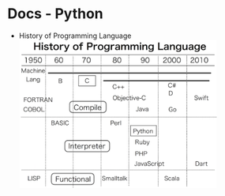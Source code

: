 # Docs - Python

- History of Programming Language <br/>
<img src="https://github.com/FabLabKannai/RaspiStudy/blob/master/4_python/docs/history_programming.png" width="400" /> <br/>

